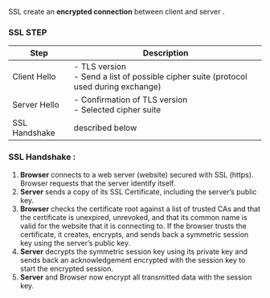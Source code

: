 
SSL create an **encrypted connection** between client and server .

### SSL STEP

| Step          | Description                                                                             |
| ------------- | --------------------------------------------------------------------------------------- |
| Client Hello  | - TLS version<br>- Send a list of possible cipher suite (protocol used during exchange) |
| Server Hello  | - Confirmation of TLS version<br>- Selected cipher suite                                |
| SSL Handshake |    described below                                                                      |
### SSL Handshake : 

1. **Browser** connects to a web server (website) secured with SSL (https). Browser requests that the server identify itself.
2. **Server** sends a copy of its SSL Certificate, including the server’s public key.
3. **Browser** checks the certificate root against a list of trusted CAs and that the certificate is unexpired, unrevoked, and that its common name is valid for the website that it is connecting to. If the browser trusts the certificate, it creates, encrypts, and sends back a symmetric session key using the server’s public key.
4. **Server** decrypts the symmetric session key using its private key and sends back an acknowledgement encrypted with the session key to start the encrypted session.
5. **Server** and Browser now encrypt all transmitted data with the session key.